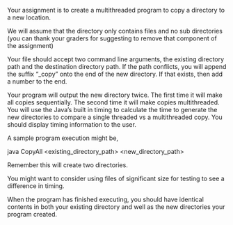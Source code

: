 Your assignment is to create a multithreaded program to copy a directory to a new location. 

We will assume that the directory only contains files and no sub directories (you can thank your graders for suggesting to remove that component of the assignment)

Your file should accept two command line arguments, the existing directory path and the destination directory path. If the path conflicts, you will append the suffix “_copy” onto the end of the new directory. If that exists, then add a number to the end.  

Your program will output the new directory twice. The first time it will make all copies sequentially. The second time it will make copies multithreaded. You will use the Java’s built in timing to calculate the time to generate the new directories to compare a single threaded vs a multithreaded copy. You should display timing information to the user. 

A sample program execution might be,

java CopyAll <existing_directory_path> <new_directory_path>

Remember this will create two directories. 

You might want to consider using files of significant size for testing to see a difference in timing. 

When the program has finished executing, you should have identical contents in both your existing directory and well as the new directories your program created. 
